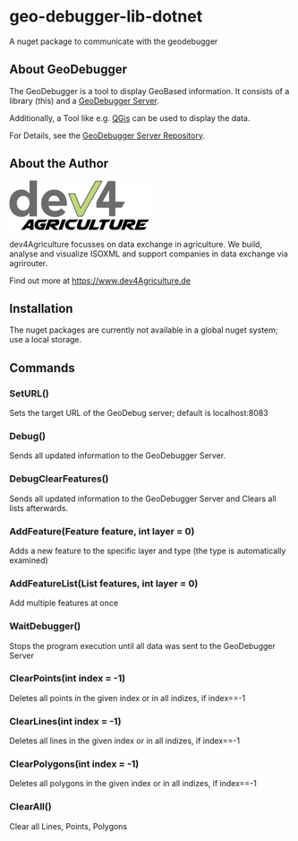 # geo-debugger-lib-dotnet
A nuget package to communicate with the geodebugger


## About GeoDebugger

The GeoDebugger is a tool to display GeoBased information. It consists of a library (this)
 and a [GeoDebugger Server](https://github.com/dev4Agriculture/geo-debugger-server).

Additionally, a Tool like e.g. [QGis](https://qgis.org/de/site/) can be used to display the data.

For Details, see the [GeoDebugger Server Repository](https://github.com/dev4Agriculture/geo-debugger-server).

## About the Author
![dev4Agriculture](resources/banner_dev4ag.png)

dev4Agriculture focusses on data exchange in agriculture. We build, analyse and visualize ISOXML and support companies in data exchange via agrirouter.

Find out more at https://www.dev4Agriculture.de

## Installation

The nuget packages are currently not available in a global nuget system; use a local storage.

## Commands

### SetURL()

Sets the target URL of the GeoDebug server; default is localhost:8083




### Debug()

Sends all updated information to the GeoDebugger Server.

### DebugClearFeatures()

Sends all updated information to the GeoDebugger Server and Clears all lists afterwards.

### AddFeature(Feature feature, int layer = 0)

Adds a new feature to the specific layer and type (the type is automatically examined)

### AddFeatureList(List<Feature> features, int layer = 0)

Add multiple features at once 


### WaitDebugger()

Stops the program execution until all data was sent to the GeoDebugger Server

### ClearPoints(int index = -1)

Deletes all points in the given index or in all indizes, if index==-1


### ClearLines(int index = -1)

Deletes all lines in the given index or in all indizes, if index==-1

### ClearPolygons(int index = -1)

Deletes all polygons in the given index or in all indizes, if index==-1

### ClearAll()

Clear all Lines, Points, Polygons
